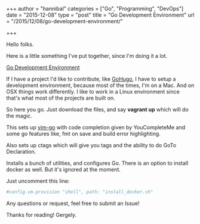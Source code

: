 +++
author = "hannibal"
categories = ["Go", "Programming", "DevOps"]
date = "2015-12-08"
type = "post"
title = "Go Development Environment"
url = "/2015/12/08/go-development-environment/"

+++

Hello folks.

Here is a little something I've put together, since I'm doing it a lot.

[Go Development Environment](https://github.com/Skarlso/godevelopment)

If I have a project I'd like to contribute, like [GoHugo](https://gohugo.io), I have to setup a development environment, because most of the times, I'm on a Mac. And on OSX things work differently. I like to work in a Linux environment since that's what most of the projects are built on.

So here you go. Just download the files, and say **vagrant up** which will do the magic.

This sets up [vim-go](https://github.com/fatih/vim-go) with code completion given by YouCompleteMe and some go features like, fmt on save and build error highlighting.

Also sets up ctags which will give you tags and the ability to do GoTo Declaration.

Installs a bunch of utilities, and configures Go. There is an option to install docker as well. But it's ignored at the moment.

Just uncomment this line:

~~~ruby
#config.vm.provision "shell", path: "install_docker.sh"
~~~

Any questions or request, feel free to submit an Issue!

Thanks for reading!
Gergely.
